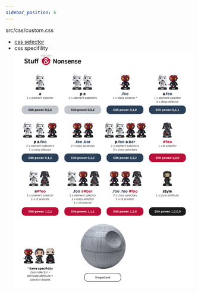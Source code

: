 ```yaml
---
sidebar_position: 6
---
```


src/css/custom.css

- [css selector](https://www.w3schools.com/cssref/css_selectors.asp)
- css specifility
  ![](../assets/selector.png)
